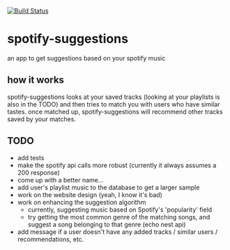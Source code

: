 [![Build Status](https://travis-ci.org/Jakeway/spotify-suggestions.svg?branch=master)](https://travis-ci.org/Jakeway/spotify-suggestions)

# spotify-suggestions
an app to get suggestions based on your spotify music

## how it works
spotify-suggestions looks at your saved tracks (looking at your playlists is also in the TODO) and then tries to match
you with users who have similar tastes. once matched up, spotify-suggestions will recommend other tracks saved by your matches.

## TODO
* add tests
* make the spotify api calls more robust (currently it always assumes a 200 response)
* come up with a better name...
* add user's playlist music to the database to get a larger sample
* work on the website design (yeah, I know it's bad)
* work on enhancing the suggestion algorithm
  * currently, suggesting music based on Spotify's 'popularity' field
  * try getting the most common genre of the matching songs, and suggest a song belonging to that genre (echo nest api)
* add message if a user doesn't have any added tracks / similar users / recommendations, etc.
